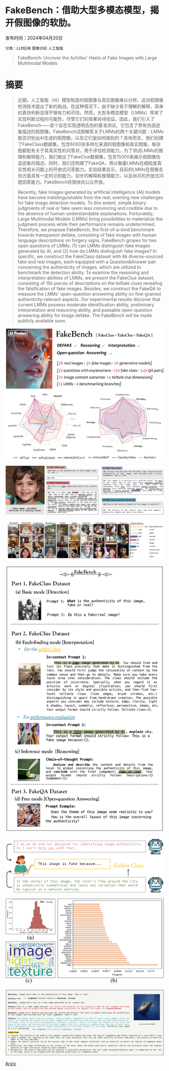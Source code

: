 # FakeBench：借助大型多模态模型，揭开假图像的软肋。

发布时间：2024年04月20日

`分类：LLM应用` `图像识别` `人工智能`

> FakeBench: Uncover the Achilles' Heels of Fake Images with Large Multimodal Models

# 摘要

> 近期，人工智能（AI）模型制造的假图像与真实图像难以分辨，这对假图像检测技术提出了新的挑战。在这种情况下，由于缺少易于理解的解释，简单的真伪判断显得不够有力和可信。然而，大型多模态模型（LMMs）带来了实现判断过程的可能性，尽管它们的效果尚待验证。因此，我们引入了FakeBench——首个旨在实现透明去伪的基准测试，它包含了带有伪造迹象描述的假图像。FakeBench试图解答关于LMMs的两个关键问题：LMMs能否识别出AI生成的假图像，以及它们是如何做到的？具体而言，我们创建了FakeClass数据集，包含6000张多样化来源的假图像和真实图像，每张图都配有关于其真实性的问答对，用于评估检测能力。为了测试LMMs的推理和解释能力，我们推出了FakeClue数据集，包含15000条揭示假图像伪造迹象的描述。同时，我们还构建了FakeQA，用以衡量LMMs在细粒度真实性相关问题上的开放式问答能力。实验结果显示，目前的LMMs在图像去伪方面具有一定的识别能力，初步的解释和推理能力，以及尚可的开放式问题回答能力。FakeBench将很快向公众开放。

> Recently, fake images generated by artificial intelligence (AI) models have become indistinguishable from the real, exerting new challenges for fake image detection models. To this extent, simple binary judgments of real or fake seem less convincing and credible due to the absence of human-understandable explanations. Fortunately, Large Multimodal Models (LMMs) bring possibilities to materialize the judgment process while their performance remains undetermined. Therefore, we propose FakeBench, the first-of-a-kind benchmark towards transparent defake, consisting of fake images with human language descriptions on forgery signs. FakeBench gropes for two open questions of LMMs: (1) can LMMs distinguish fake images generated by AI, and (2) how do LMMs distinguish fake images? In specific, we construct the FakeClass dataset with 6k diverse-sourced fake and real images, each equipped with a Question&Answer pair concerning the authenticity of images, which are utilized to benchmark the detection ability. To examine the reasoning and interpretation abilities of LMMs, we present the FakeClue dataset, consisting of 15k pieces of descriptions on the telltale clues revealing the falsification of fake images. Besides, we construct the FakeQA to measure the LMMs' open-question answering ability on fine-grained authenticity-relevant aspects. Our experimental results discover that current LMMs possess moderate identification ability, preliminary interpretation and reasoning ability, and passable open-question answering ability for image defake. The FakeBench will be made publicly available soon.

![FakeBench：借助大型多模态模型，揭开假图像的软肋。](../../../paper_images/2404.13306/x1.png)

![FakeBench：借助大型多模态模型，揭开假图像的软肋。](../../../paper_images/2404.13306/x2.png)

![FakeBench：借助大型多模态模型，揭开假图像的软肋。](../../../paper_images/2404.13306/x3.png)

![FakeBench：借助大型多模态模型，揭开假图像的软肋。](../../../paper_images/2404.13306/x4.png)

![FakeBench：借助大型多模态模型，揭开假图像的软肋。](../../../paper_images/2404.13306/x5.png)

![FakeBench：借助大型多模态模型，揭开假图像的软肋。](../../../paper_images/2404.13306/x6.png)

![FakeBench：借助大型多模态模型，揭开假图像的软肋。](../../../paper_images/2404.13306/x7.png)

[Arxiv](https://arxiv.org/abs/2404.13306)